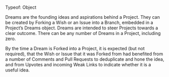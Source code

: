 Typeof: Object

Dreams are the founding ideas and aspirations behind a Project.  They can be created by Forking a Wish or an Issue into a Branch, embedded in a Project’s Dreams object.
Dreams are intended to steer Projects towards a clear outcome.  There can be any number of Dreams in a Project, including zero.


By the time a Dream is Forked into a Project, it is expected (but not required), that the Wish or Issue that it was Forked from had benefited from a number of Comments and Pull Requests to deduplicate and hone the idea, and from Upvotes and incoming Weak Links to indicate whether it is a useful idea.
